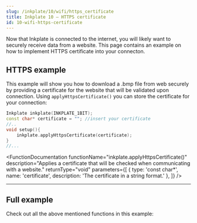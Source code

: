 ```yaml
---
slug: /inkplate/10/wifi/https_certificate
title: Inkplate 10 – HTTPS certificate
id: 10-wifi-https-certificate
---
```


Now that Inkplate is connected to the internet, you will likely want to securely receive data from a website. This page contains an example on how to implement HTTPS certificate into your connecton.

## HTTPS example
This example will show you how to download a .bmp file from web securely by providing a certificate for the website that will be validated upon connection. Using `applyHttpsCertificate()` you can store the certificate for your connection:

```cpp
Inkplate inkplate(INKPLATE_1BIT);
const char* certificate = ""; //insert your certificate
//..
void setup(){
    inkplate.applyHttpsCertificate(certificate);
}
//...
```

<FunctionDocumentation
  functionName="inkplate.applyHttpsCertificate()"
  description="Applies a certificate that will be checked when communicating with a website."
  returnType="void"
  parameters={[
    { type: 'const char*', name: 'certificate', description: 'The certificate in a string format.' },
  ]}
/>

---

## Full example
Check out all the above mentioned functions in this example:

<QuickLink 
  title="Inkplate10_HTTPS_With_Certificate.ino" 
  description="This example will show you how you can download a .bmp file (picture) from the web securely by providing a certificate for the website that will be validated upon conncection and display that image on e-paper display."
  url="https://github.com/SolderedElectronics/Inkplate-Arduino-library/blob/master/examples/Inkplate10/Advanced/WEB_WiFi/Inkplate10_HTTPS_With_Certificate/Inkplate10_HTTPS_With_Certificate.ino" 
/>